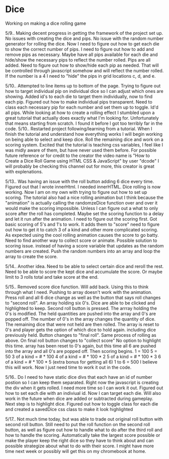 # Dice
Working on making a dice rolling game

5/9.. Making decent progress in getting the framework of the project set up. No issues with creating the dice and pips. No issue with the random number generator for rolling the dice. Now I need to figure out how to get each die to show the correct number of pips. I need to figure out how to add and remove pips as necessary. Maybe have all pips available for each die and hide/show the necessary pips to reflect the number rolled. 
    Pips are all added. Need to figure out how to show/hide each pip as needed. That will be controlled through javascript somehow and will reflect the number rolled. If the number is a 4 I need to "hide" the pips in grid locations c, d, and e. 

5/10.. Attempted to line items up to bottom of the page. Trying to figure out how to target individual pip on individual dice so I can adjust which ones are showing. Added id's to each die to target them individually, now to find each pip. Figured out how to make individual pips transparent. Need to class each necessary pip for each number and set them up to toggle.
    Id'd all pips.
    While looking at how to create a rolling effect I stumbled upon a great tutorial that actually does exactly what I'm looking for. Unfortunately that means starting from scratch. I found it before I got too terribly far in the code. 
5/10.. Restarted project following/learning from a tutorial. When I finish the tutorial and understand how everything works I will begin working on being able to select and keep dice. Roll the remaining dice and work on a scoring system.
    Excited that the tutorial is teaching css variables, I feel like I was midly aware of them, but have never used them before. For possible future reference or for credit to the creator the video name is "How to Create a Dice Roll Game using HTML CSS & JavaScript" by user "dcode" I will probably be checking this channel out for more, this creator is great with explenations.

5/13.. Was having an issue with the roll button adding 6 dice every time. Figured out that I wrote innerHtml. I needed innerHTML. Dice rolling is now working. Now I am on my own with trying to figure out how to set up scoring. The tutorial also had a nice rolling animation but I think because the "animation" is actually calling the randomzeDice function over and over it would make the scoring impossible. Unless I can figure out a what to only score after the roll has completed. Maybe set the scoring function to a delay and let it run after the animation. I need to figure out the scoring first.
    Got basic scoring of 5's and 1's to work. It adds them to "score" need to figure out how to get it to catch 3 of a kind and other more complicated scoring. 
    As expected using the cool rolling animation causes the score to go batty. Need to find another way to collect score or animate.
    Possible solution to scoring issue. instead of having a score variable that updates as the random numbers are created. Push the random numbers into an array and loop the array to create the score. 

5/14.. Another idea. Need to be able to select certain dice and reroll the rest. Need to be able to score the kept dice and accumulate the score. Or maybe limit to 3 rolls total and take score at the end.     

5/15.. Removed score dice function. Will add back.
    Using this to think through what I need. Pushing to array doesn't work with the animation.
    Press roll and all 6 dice change as well as the button that says roll changes to "second roll". An array holding six 0's. Dice are able to be clicked and highlighted to keep. Second roll button is pressed.
    The arrray holding the 0's is modified. The held quantities are pushed into the array and 0's are popped off. The number of 0's in the array changes the quantity of dice. The remaining dice that were not held are then rolled. The array is reset to 0's and player gets the option of which dice to hold again. including dice previously held. Button changes to "final roll". Same process of rolling as above.
    On final roll button changes to "collect score" No option to highlight this time. array has been reset to 0's again, but this time all 6 are pushed into the array and all 0's are popped off. 
    Then scoring begins. 
    1 = 100
    5 = 50
    3 of a kind = # * 100
    4 of a kind = # * 100 * 2
    5 of a kind = # * 100 * 3
    6 of a kind = # * 100 * 5 (extra bonus for getting all 6)
    1 to 6 = 500
I believe this will work. Now I just need time to work it out in the code.

5/16.. Do I need to have static dice divs that each have an id of number postion so I can keep them separated. Right now the javascript is creating the div when it gets rolled. I need more time so I can work it out.
    Figured out how to set each die with an indiviual id. Now I can target each die. Will also work in the future when dice are added or subtracted during gameplay. Next step is to highlight dice.
    Figured out how to toggle class for each die and created a savedDice css class to make it look highlighted

5/17.. Not much time today, but was able to trade out original roll button with second roll button. Still need to put the roll function on the second roll button, as well as figure out how to handle what to do after the third roll and how to handle the scoring. Automatically take the largest score possible or make the player keep the right dice so they have to think about and can possible strategize about what to do with their score. I might have more time next week or possibly will get this on my chromebook at home. 
